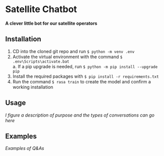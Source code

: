 # Satellite Chatbot
**A clever little bot for our satellite operators**

## Installation
1. CD into the cloned git repo and run `$ python -m venv .env`
2. Activate the virtual environment with the command `$ .env\Scripts\activate.bat`  
    a. If a pip upgrade is needed, run `$ python -m pip install --upgrade pip`
3. Install the required packages with `$ pip install -r requirements.txt`
4. Run the command `$ rasa train` to create the model and confirm a working installation

## Usage

_I figure a description of purpose and the types of conversations can go here_

## Examples

_Examples of Q&As_